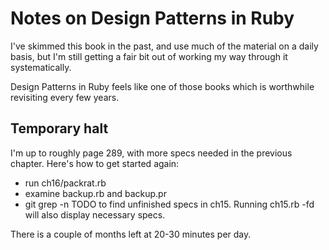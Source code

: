# Notes on Design Patterns in Ruby

I've skimmed this book in the past, and use much of the material on a
daily basis, but I'm still getting a fair bit out of working my way
through it systematically.

Design Patterns in Ruby feels like one of those books which is
worthwhile revisiting every few years.

## Temporary halt

I'm up to roughly page 289, with more specs needed in
the previous chapter. Here's how to get started again:

* run ch16/packrat.rb
* examine backup.rb and backup.pr
* git grep -n TODO to find unfinished specs in ch15.
Running ch15.rb -fd will also display necessary specs.

There is a couple of months left at 20-30 minutes per day.
